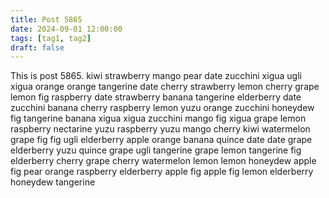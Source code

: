 ```yaml
---
title: Post 5865
date: 2024-09-01 12:00:00
tags: [tag1, tag2]
draft: false
---
```

This is post 5865.
kiwi
strawberry
mango
pear
date
zucchini
xigua
ugli
xigua
orange
orange
tangerine
date
cherry
strawberry
lemon
cherry
grape
lemon
fig
raspberry
date
strawberry
banana
tangerine
elderberry
date
zucchini
banana
cherry
raspberry
lemon
yuzu
orange
zucchini
honeydew
fig
tangerine
banana
xigua
xigua
zucchini
mango
fig
xigua
grape
lemon
raspberry
nectarine
yuzu
raspberry
yuzu
mango
cherry
kiwi
watermelon
grape
fig
fig
ugli
elderberry
apple
orange
banana
quince
date
date
grape
elderberry
yuzu
quince
grape
ugli
tangerine
grape
lemon
tangerine
fig
elderberry
cherry
grape
cherry
watermelon
lemon
lemon
honeydew
apple
fig
pear
orange
raspberry
elderberry
apple
fig
apple
fig
lemon
elderberry
honeydew
tangerine
